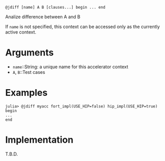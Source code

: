 ```
@jdiff [name] A B [clauses...] begin ... end
```

Analize difference between A and B

If `name` is not specified, this context can be accessed only as the currently active context.

# Arguments

  * `name`::String: a unique name for this accelerator context
  * `A`, `B`::Test cases

# Examples

```julia-repl
julia> @jdiff myacc fort_impl(USE_HIP=false) hip_impl(USE_HIP=true) begin
...
end
```

# Implementation

T.B.D.
